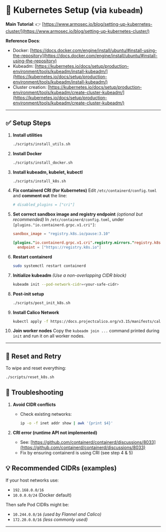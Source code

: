 
# 🚀 Kubernetes Setup (via `kubeadm`)

**Main Tutorial**:
👉 [https://www.armosec.io/blog/setting-up-kubernetes-cluster/](https://www.armosec.io/blog/setting-up-kubernetes-cluster/)

**Reference Docs**:

* Docker: [https://docs.docker.com/engine/install/ubuntu/#install-using-the-repository](https://docs.docker.com/engine/install/ubuntu/#install-using-the-repository)
* Kubeadm: [https://kubernetes.io/docs/setup/production-environment/tools/kubeadm/install-kubeadm/](https://kubernetes.io/docs/setup/production-environment/tools/kubeadm/install-kubeadm/)
* Cluster creation: [https://kubernetes.io/docs/setup/production-environment/tools/kubeadm/create-cluster-kubeadm/](https://kubernetes.io/docs/setup/production-environment/tools/kubeadm/create-cluster-kubeadm/)

---

## ✅ Setup Steps

1. **Install utilities**

   ```bash
   ./scripts/install_utils.sh
   ```

2. **Install Docker**

   ```bash
   ./scripts/install_docker.sh
   ```

3. **Install kubeadm, kubelet, kubectl**

   ```bash
   ./scripts/install_k8s.sh
   ```

4. **Fix containerd CRI (for Kubernetes)**
   Edit `/etc/containerd/config.toml` and **comment out** the line:

   ```toml
   # disabled_plugins = ["cri"]
   ```

5. **Set correct sandbox image and registry endpoint** *(optional but recommended)*
   In `/etc/containerd/config.toml`, under `[plugins."io.containerd.grpc.v1.cri"]`:

   ```toml
   sandbox_image = "registry.k8s.io/pause:3.10"

   [plugins."io.containerd.grpc.v1.cri".registry.mirrors."registry.k8s.io"]
     endpoint = ["https://registry.k8s.io"]
   ```

6. **Restart containerd**

   ```bash
   sudo systemctl restart containerd
   ```

7. **Initialize kubeadm** *(Use a non-overlapping CIDR block)*

   ```bash
   kubeadm init --pod-network-cidr=<your-safe-cidr>
   ```

8. **Post-init setup**

   ```bash
   ./scripts/post_init_k8s.sh
   ```

9. **Install Calico Network**
    ```bash
    kubectl apply -f https://docs.projectcalico.org/v3.15/manifests/calico.yaml
    ```

9. **Join worker nodes**
   Copy the `kubeadm join ...` command printed during `init` and run it on all worker nodes.

---

## 🔁 Reset and Retry

To wipe and reset everything:

```bash
./scripts/reset_k8s.sh
```



## 🧪 Troubleshooting

1. **Avoid CIDR conflicts**

   * Check existing networks:

     ```bash
     ip -o -f inet addr show | awk '{print $4}'
     ```

2. **CRI error (runtime API not implemented)**

   * See: [https://github.com/containerd/containerd/discussions/8033](https://github.com/containerd/containerd/discussions/8033)
   * Fix by ensuring containerd is using CRI (see step 4 & 5)




## 💡 Recommended CIDRs (examples)

If your host networks use:

* `192.168.0.0/16`
* `10.0.0.0/24` (Docker default)

Then safe Pod CIDRs might be:

* `10.244.0.0/16` *(used by Flannel and Calico)*
* `172.20.0.0/16` *(less commonly used)*

---

